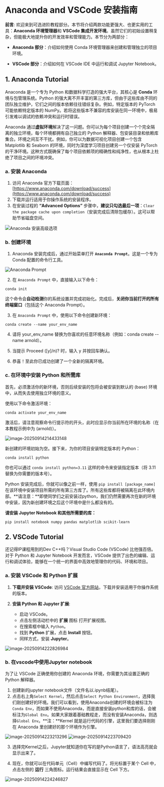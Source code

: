 # Anaconda and VSCode 安装指南

**前言**: 欢迎来到可选进阶教程部分。本节将介绍两款功能更强大、也更实用的工具：**Anaconda 环境管理器**和 **VSCode 集成开发环境**。虽然它们的初始设置稍复杂，但能极大地提升你的开发效率和管理能力。本节分为两部分：

-   **Anaconda 部分**：介绍如何使用 Conda 环境管理器来创建和管理独立的项目环境。

-   **VSCode 部分**：介绍如何在 VSCode IDE 中运行和调试 Jupyter Notebook。

## 1. Anaconda Tutorial

Anaconda 是一个专为 Python 和数据科学打造的强大平台，其核心是 **Conda** 环境与包管理系统。Python 的强大离不开丰富的第三方库，但由于这些库由不同的团队独立维护，它们之间的版本依赖往往错综复杂。例如，特定版本的 PyTorch 可能依赖特定版本的 NumPy。若将这些版本不兼容的库安装在同一环境中，极易引发难以调试的依赖冲突和运行时错误。

Anaconda 通过**虚拟环境**解决了这一问题。你可以为每个项目创建一个个完全隔离的独立环境，每个环境都拥有自己独立的 Python 解释器、包安装目录和依赖库集合。环境之间互不干扰。例如，你可以为数据可视化项目创建一个包含 Matplotlib 和 Seaborn 的环境，同时为深度学习项目创建另一个仅安装 PyTorch 的干净环境。这种方式既确保了每个项目依赖项的精确性和纯净性，也从根本上杜绝了项目之间的环境冲突。

### a. 安装 Anaconda

1.  访问 Anaconda 官方下载页面：[https://www.anaconda.com/download/success](https://www.anaconda.com/download/success)
2.  下载并运行适用于你操作系统的安装程序。
3.  在安装过程的 **“Advanced Options”** 步骤中，**建议只勾选最后一项**：`Clear the package cache upon completion`（安装完成后清除包缓存）。这可以帮助节省磁盘空间。

![Anaconda 安装高级选项](./media/image-20250914195509285.png)

### b. 创建环境

1. Anaconda 安装完成后，通过开始菜单打开 **`Anaconda Prompt`**。这是一个专为 Conda 配置的命令行工具。

![Anaconda Prompt](./media/image-20250914213721571.png)

2. 在 `Anaconda Prompt` 中，直接输入以下命令：
```
conda init
```

   这个命令会**自动检测**你的系统设置并完成初始化。完成后，**关闭你当前打开的所有终端窗口**（包括这个 Anaconda Prompt）。

3. 在 `Anaconda Prompt` 中，使用以下命令创建新环境：

```
conda create --name your_env_name
```

4. 请将 your_env_name 替换为你喜欢的任意环境名称（例如：conda create --name arnold）。

5. 当提示 Proceed ([y]/n)? 时，输入 y 并按回车确认。

6. 恭喜！至此你已成功创建了一个全新的隔离环境。

### c. 在环境中安装 Python 和所需库
首先，必须激活你的新环境，否则后续安装的包将会被安装到默认的 (base) 环境中，从而失去使用独立环境的意义。

使用以下命令激活环境：
```
conda activate your_env_name
```

激活后，请注意观察命令行提示符的开头，此时应显示你当前所在环境的名称（在本教程示例中为 (arnold)）。

![image-20250914214433148](./media/image-20250914214433148.png)

新创建的环境初始为空。接下来，为你的项目安装特定版本的 Python：

```
conda install python
```
你也可以通过 `conda install python=3.11` 这样的命令来安装指定版本（将 3.11 替换为你需要的版本号）。

Python 安装完成后，你就可以像之前一样，使用 `pip install [package_name]` 在该环境中安装项目所需的所有第三方库了。所有这些库都将被隔离在此环境内部。**请注意：**即使同学们之前安装过python，我们仍然需要再次在新的环境中安装，因为新创建环境之后这个环境中是什么都没有的。

**请安装 Jupyter Notebook 和其他所需要的库：**

```
pip install notebook numpy pandas matplotlib scikit-learn
```


## 2. VSCode Tutorial

还记得IP课程用到的Dev C++吗？Visual Studio Code (VSCode) 比他强百倍。对于 Python 和 Jupyter Notebook 开发而言，VSCode 提供了出色的编辑、运行和调试体验，能够在一个统一的界面中高效地管理你的代码、环境和项目。

### a. 安装 VSCode 和 Python 扩展

1.  **下载并安装 VSCode**:
    访问 [VSCode 官方网站](https://code.visualstudio.com/)，下载并安装适用于你操作系统的版本。

2.  **安装 Python 和 Jupyter 扩展**:
    -   启动 VSCode。
    -   点击左侧活动栏中的 **扩展** 图标 打开扩展视图。
    -   在搜索框中输入 `Python`。
    -   找到 **Python** 扩展，点击 **Install** 按钮。
    -   同样方式，安装 **Jupyter**。

![image-20250914222826984](./media/image-20250914222826984.png)

### b. 在vscode中使用Jupyter notebook
为了让 VSCode 正确使用你创建的 Anaconda 环境，你需要为其设置正确的 Python 解释器。

1.  创建新的jupyter notebook文件（文件名以.ipynb结尾）。
2.  点击右上角`Select Kernel`，然后点击`Select Python Environment`，选择我们刚创建好的环境。我们可以看到，使用Anaconda创建的环境会被标注为`Conda Env`，而如果不使用Anaconda，而是直接安装python和库的话，会被标注为`Global Env`。如果大家跟着基础教程走，而没有安装Anaconda，则选择`Global Env`。**注：**Kernel 就是运行代码的引擎，这里我们要选择刚刚在 Anaconda 里创建好的那个环境作为引擎。

![image-20250914223213296](./media/image-20250914223213296.png)
![image-20250914223709420](./media/image-20250914223709420.png)

3. 选择完Kernel之后，Jupyter就知道你在写的是Python语言了，语法高亮就会显示出来了。
   
4. 现在，你就可以在代码单元（Cell）中编写代码了。将光标置于某个 Cell 中，点击左侧的 **运行** 三角图标。运行结果会直接显示在 Cell 下方。


![image-20250914224246827](./media/image-20250914224246827.png)


